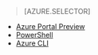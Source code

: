 > [AZURE.SELECTOR]
- [Azure Portal Preview](/documentation/articles/virtual-networks-create-vnet-arm-pportal/)
- [PowerShell](/documentation/articles/virtual-networks-create-vnet-arm-ps/)
- [Azure CLI](/documentation/articles/virtual-networks-create-vnet-arm-cli/)